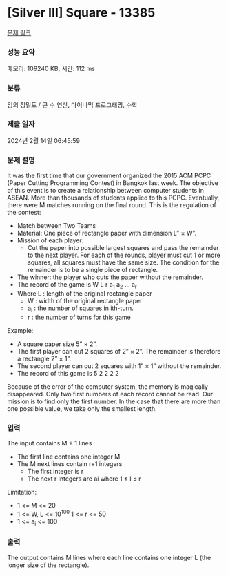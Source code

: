 # [Silver III] Square - 13385 

[문제 링크](https://www.acmicpc.net/problem/13385) 

### 성능 요약

메모리: 109240 KB, 시간: 112 ms

### 분류

임의 정밀도 / 큰 수 연산, 다이나믹 프로그래밍, 수학

### 제출 일자

2024년 2월 14일 06:45:59

### 문제 설명

<p>It was the first time that our government organized the 2015 ACM PCPC (Paper Cutting Programming Contest) in Bangkok last week. The objective of this event is to create a relationship between computer students in ASEAN. More than thousands of students applied to this PCPC. Eventually, there were M matches running on the final round. This is the regulation of the contest:</p>

<ul>
	<li>Match between Two Teams</li>
	<li>Material: One piece of rectangle paper with dimension L” × W”. </li>
	<li>Mission of each player:
	<ul>
		<li>Cut the paper into possible largest squares and pass the remainder to the next player. For each of the rounds, player must cut 1 or more squares, all squares must have the same size. The condition for the remainder is to be a single piece of rectangle.</li>
	</ul>
	</li>
	<li>The winner: the player who cuts the paper without the remainder. </li>
	<li>The record of the game is W L r a<sub>1</sub> a<sub>2</sub> ... a<sub>r</sub></li>
	<li>Where L : length of the original rectangle paper
	<ul>
		<li>W : width of the original rectangle paper </li>
		<li>a<sub>i</sub> : the number of squares in ith-turn.</li>
		<li>r : the number of turns for this game</li>
	</ul>
	</li>
</ul>

<p>Example:</p>

<ul>
	<li>A square paper size 5” × 2”.</li>
	<li>The first player can cut 2 squares of 2” × 2”. The remainder is therefore a rectangle 2” × 1”. </li>
	<li>The second player can cut 2 squares with 1” × 1” without the remainder.</li>
	<li>The record of this game is 5 2 2 2 2</li>
</ul>

<p>Because of the error of the computer system, the memory is magically disappeared. Only two first numbers of each record cannot be read. Our mission is to find only the first number. In the case that there are more than one possible value, we take only the smallest length.</p>

### 입력 

 <p>The input contains M + 1 lines</p>

<ul>
	<li>The first line contains one integer M </li>
	<li>The M next lines contain r+1 integers
	<ul>
		<li>The first integer is r</li>
		<li>The next r integers are ai where 1 ≤ I ≤ r</li>
	</ul>
	</li>
</ul>

<p>Limitation:</p>

<ul>
	<li>1 <= M <= 20</li>
	<li>1 <= W, L <= 10<sup>100</sup> 1 <= r <= 50</li>
	<li>1 <= a<sub>i</sub> <= 100</li>
</ul>

### 출력 

 <p>The output contains M lines where each line contains one integer L (the longer size of the rectangle).</p>


